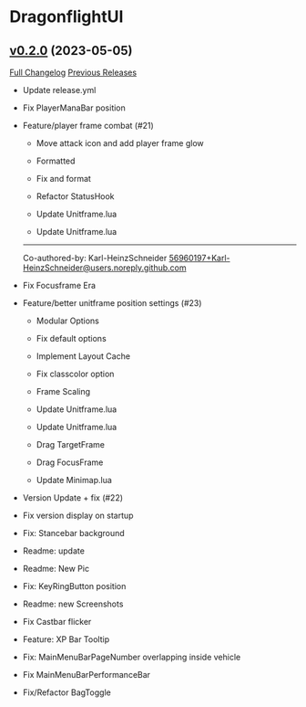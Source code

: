 # DragonflightUI

## [v0.2.0](https://github.com/Karl-HeinzSchneider/WoW-DragonflightUI/tree/v0.2.0) (2023-05-05)
[Full Changelog](https://github.com/Karl-HeinzSchneider/WoW-DragonflightUI/compare/v0.1.3...v0.2.0) [Previous Releases](https://github.com/Karl-HeinzSchneider/WoW-DragonflightUI/releases)

- Update release.yml  
- Fix PlayerManaBar position  
- Feature/player frame combat (#21)  
    * Move attack icon and add player frame glow  
    * Formatted  
    * Fix and format  
    * Refactor StatusHook  
    * Update Unitframe.lua  
    * Update Unitframe.lua  
    ---------  
    Co-authored-by: Karl-HeinzSchneider <56960197+Karl-HeinzSchneider@users.noreply.github.com>  
- Fix Focusframe Era  
- Feature/better unitframe position settings (#23)  
    * Modular Options  
    * Fix default options  
    * Implement Layout Cache  
    * Fix classcolor option  
    * Frame Scaling  
    * Update Unitframe.lua  
    * Update Unitframe.lua  
    * Drag TargetFrame  
    * Drag FocusFrame  
    * Update Minimap.lua  
- Version Update + fix (#22)  
- Fix version display on startup  
- Fix: Stancebar background  
- Readme: update  
- Readme: New Pic  
- Fix: KeyRingButton position  
- Readme: new Screenshots  
- Fix Castbar flicker  
- Feature: XP Bar Tooltip  
- Fix: MainMenuBarPageNumber overlapping inside vehicle  
- Fix MainMenuBarPerformanceBar  
- Fix/Refactor BagToggle  
